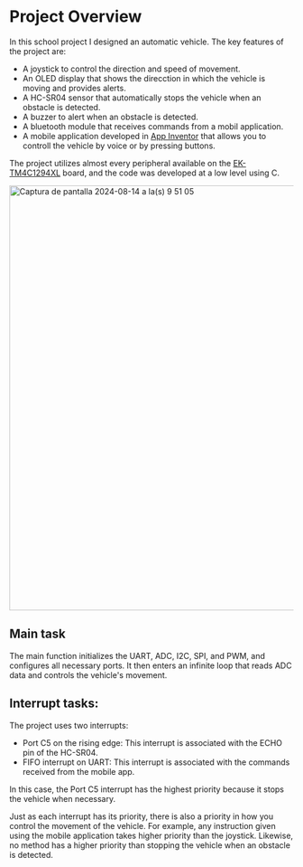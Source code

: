 # Project Overview
In this school project I designed an automatic vehicle. The key features of the project are:
* A joystick to control the direction and speed of movement.
* An OLED display that shows the direcction in which the vehicle is moving and provides alerts.
* A HC-SR04 sensor that automatically stops the vehicle when an obstacle is detected.
* A buzzer to alert when an obstacle is detected.
* A bluetooth module that receives commands from a mobil application.
* A mobile application developed in [App Inventor](https://appinventor.mit.edu/) that allows you to controll the vehicle by voice or by pressing buttons.

The project utilizes almost every peripheral available on the [EK-TM4C1294XL](https://www.ti.com/tool/EK-TM4C1294XL) board, and the code was developed at a low level using C.

<img width="752" alt="Captura de pantalla 2024-08-14 a la(s) 9 51 05" src="https://github.com/user-attachments/assets/9ffe438a-6c43-4047-b7b2-ebfb665c486f">


## Main task
The main function initializes the UART, ADC, I2C, SPI, and PWM, and configures all necessary ports. It then enters an infinite loop that reads ADC data and controls the vehicle's movement.

## Interrupt tasks:

The project uses two interrupts:

* Port C5 on the rising edge: This interrupt is associated with the ECHO pin of the HC-SR04.
* FIFO interrupt on UART: This interrupt is associated with the commands received from the mobile app.

In this case, the Port C5 interrupt has the highest priority because it stops the vehicle when necessary.

Just as each interrupt has its priority, there is also a priority in how you control the movement of the vehicle. For example, any instruction given using the mobile application takes higher priority than the joystick. Likewise, no method has a higher priority than stopping the vehicle when an obstacle is detected.

